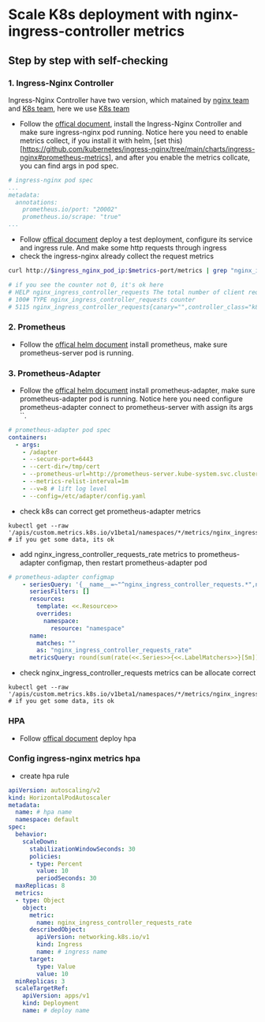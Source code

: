 # Scale K8s deployment with nginx-ingress-controller metrics

## Step by step with self-checking

### 1. Ingress-Nginx Controller 
Ingress-Nginx Controller have two version, which matained by [nginx team](https://github.com/nginxinc/kubernetes-ingress) and [K8s team](https://github.com/kubernetes/ingress-nginx), here we use [K8s team](https://github.com/kubernetes/ingress-nginx)
- Follow the [offical document](https://kubernetes.github.io/ingress-nginx/deploy/), install the Ingress-Nginx Controller and make sure ingress-nginx pod running. Notice here you need to enable metrics collect, if you install it with helm, [set this)[https://github.com/kubernetes/ingress-nginx/tree/main/charts/ingress-nginx#prometheus-metrics], and after you enable the metrics collcate, you can find args in pod spec.
```yaml
# ingress-nginx pod spec
...
metadata:
  annotations:
    prometheus.io/port: "20002"
    prometheus.io/scrape: "true"
...
```
- Follow [offical document](https://kubernetes.io/docs/concepts/services-networking/ingress/) deploy a test deployment, configure its service and ingress rule. And make some http requests through ingress
- check the ingress-nginx already collect the request metrics 
```sh
curl http://$ingress_nginx_pod_ip:$metrics-port/metrics | grep "nginx_ingress_controller_requests"

# if you see the counter not 0, it's ok here
# HELP nginx_ingress_controller_requests The total number of client requests.
# 100# TYPE nginx_ingress_controller_requests counter
# 5115 nginx_ingress_controller_requests{canary="",controller_class="k8s.io/ingress-nginx",controller_namespace="kube-system",controller_pod="",ingress="",method="GET",namespace="default",path="",service="",status="200"} 747

```
### 2. Prometheus
- Follow the [offical helm document](https://github.com/prometheus-community/helm-charts/tree/main/charts/prometheus#install-chart) install prometheus, make sure prometheus-server pod is running.

### 3. Prometheus-Adapter
- Follow the [offical helm document](https://github.com/prometheus-community/helm-charts/blob/main/charts/prometheus-adapter/README.md#install-helm-chart) install prometheus-adapter, make sure prometheus-adapter pod is running. Notice here you need configure prometheus-adapter connect to prometheus-server with assign its args ``.
```yaml
# prometheus-adapter pod spec
containers:
  - args:
    - /adapter
    - --secure-port=6443
    - --cert-dir=/tmp/cert
    - --prometheus-url=http://prometheus-server.kube-system.svc.cluster.local:80 # prometheus-server address
    - --metrics-relist-interval=1m
    - --v=8 # lift log level
    - --config=/etc/adapter/config.yaml
```
- check k8s can correct get prometheus-adapter metrics
```shell
kubectl get --raw '/apis/custom.metrics.k8s.io/v1beta1/namespaces/*/metrics/nginx_ingress_controller_requests'
# if you get some data, its ok
```
- add nginx_ingress_controller_requests_rate metrics to prometheus-adapter configmap, then restart prometheus-adapter pod
```yaml
# prometheus-adapter configmap
    - seriesQuery: '{__name__=~"^nginx_ingress_controller_requests.*",namespace!=""}'
      seriesFilters: []
      resources:
        template: <<.Resource>>
        overrides:
          namespace:
            resource: "namespace"
      name:
        matches: ""
        as: "nginx_ingress_controller_requests_rate"
      metricsQuery: round(sum(rate(<<.Series>>{<<.LabelMatchers>>}[5m])) by (<<.GroupBy>>), 1)
```
- check nginx_ingress_controller_requests metrics can be allocate correct
```shell
kubectl get --raw '/apis/custom.metrics.k8s.io/v1beta1/namespaces/*/metrics/nginx_ingress_controller_requests_rate
# if you get some data, its ok
```
### HPA
- Follow [offical document](https://kubernetes.io/docs/tasks/run-application/horizontal-pod-autoscale-walkthrough/) deploy hpa

### Config ingress-nginx metrics hpa
- create hpa rule
```yaml
apiVersion: autoscaling/v2
kind: HorizontalPodAutoscaler
metadata:
  name: # hpa name
  namespace: default
spec:
  behavior:
    scaleDown:
      stabilizationWindowSeconds: 30
      policies:
      - type: Percent
        value: 10
        periodSeconds: 30
  maxReplicas: 8
  metrics:
  - type: Object
    object:
      metric:
        name: nginx_ingress_controller_requests_rate
      describedObject:
        apiVersion: networking.k8s.io/v1
        kind: Ingress
        name: # ingress name
      target:
        type: Value
        value: 10
  minReplicas: 3
  scaleTargetRef:
    apiVersion: apps/v1
    kind: Deployment
    name: # deploy name
```
